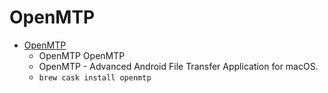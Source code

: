 # OpenMTP
- [OpenMTP](https://ganeshrvel.github.io/openmtp)
  -  OpenMTP OpenMTP
  - OpenMTP - Advanced Android File Transfer Application for macOS.
  - `brew cask install openmtp`
